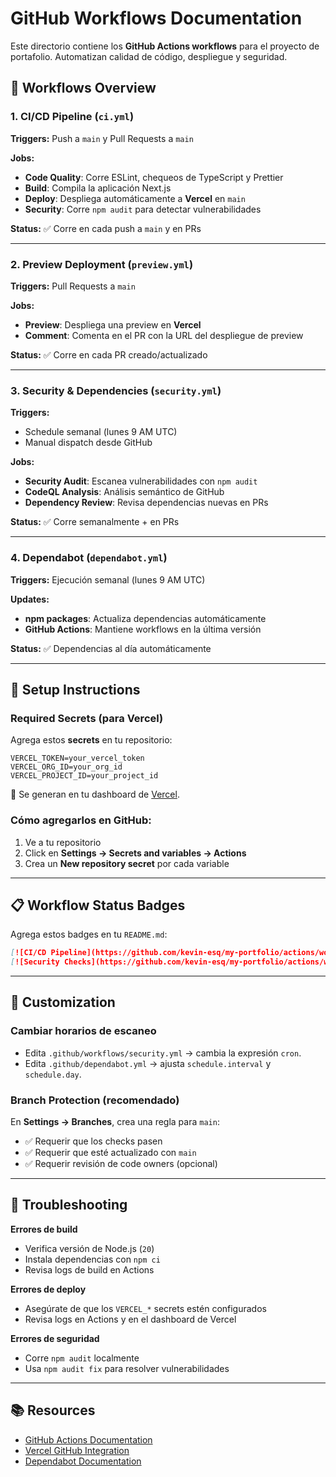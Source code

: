 # GitHub Workflows Documentation

Este directorio contiene los **GitHub Actions workflows** para el proyecto de portafolio. Automatizan calidad de código, despliegue y seguridad.

## 🔄 Workflows Overview

### 1. **CI/CD Pipeline** (`ci.yml`)

**Triggers:** Push a `main` y Pull Requests a `main`

**Jobs:**

* **Code Quality**: Corre ESLint, chequeos de TypeScript y Prettier
* **Build**: Compila la aplicación Next.js
* **Deploy**: Despliega automáticamente a **Vercel** en `main`
* **Security**: Corre `npm audit` para detectar vulnerabilidades

**Status:** ✅ Corre en cada push a `main` y en PRs

---

### 2. **Preview Deployment** (`preview.yml`)

**Triggers:** Pull Requests a `main`

**Jobs:**

* **Preview**: Despliega una preview en **Vercel**
* **Comment**: Comenta en el PR con la URL del despliegue de preview

**Status:** ✅ Corre en cada PR creado/actualizado

---

### 3. **Security & Dependencies** (`security.yml`)

**Triggers:**

* Schedule semanal (lunes 9 AM UTC)
* Manual dispatch desde GitHub

**Jobs:**

* **Security Audit**: Escanea vulnerabilidades con `npm audit`
* **CodeQL Analysis**: Análisis semántico de GitHub
* **Dependency Review**: Revisa dependencias nuevas en PRs

**Status:** ✅ Corre semanalmente + en PRs

---

### 4. **Dependabot** (`dependabot.yml`)

**Triggers:** Ejecución semanal (lunes 9 AM UTC)

**Updates:**

* **npm packages**: Actualiza dependencias automáticamente
* **GitHub Actions**: Mantiene workflows en la última versión

**Status:** ✅ Dependencias al día automáticamente

---

## 🚀 Setup Instructions

### Required Secrets (para Vercel)

Agrega estos **secrets** en tu repositorio:

```
VERCEL_TOKEN=your_vercel_token
VERCEL_ORG_ID=your_org_id
VERCEL_PROJECT_ID=your_project_id
```

📌 Se generan en tu dashboard de [Vercel](https://vercel.com).

### Cómo agregarlos en GitHub:

1. Ve a tu repositorio
2. Click en **Settings → Secrets and variables → Actions**
3. Crea un **New repository secret** por cada variable

---

## 📋 Workflow Status Badges

Agrega estos badges en tu `README.md`:

```markdown
[![CI/CD Pipeline](https://github.com/kevin-esq/my-portfolio/actions/workflows/ci.yml/badge.svg)](https://github.com/kevin-esq/my-portfolio/actions/workflows/ci.yml)
[![Security Checks](https://github.com/kevin-esq/my-portfolio/actions/workflows/security.yml/badge.svg)](https://github.com/kevin-esq/my-portfolio/actions/workflows/security.yml)
```

---

## 🔧 Customization

### Cambiar horarios de escaneo

* Edita `.github/workflows/security.yml` → cambia la expresión `cron`.
* Edita `.github/dependabot.yml` → ajusta `schedule.interval` y `schedule.day`.

### Branch Protection (recomendado)

En **Settings → Branches**, crea una regla para `main`:

* ✅ Requerir que los checks pasen
* ✅ Requerir que esté actualizado con `main`
* ✅ Requerir revisión de code owners (opcional)

---

## 🐛 Troubleshooting

**Errores de build**

* Verifica versión de Node.js (`20`)
* Instala dependencias con `npm ci`
* Revisa logs de build en Actions

**Errores de deploy**

* Asegúrate de que los `VERCEL_*` secrets estén configurados
* Revisa logs en Actions y en el dashboard de Vercel

**Errores de seguridad**

* Corre `npm audit` localmente
* Usa `npm audit fix` para resolver vulnerabilidades

---

## 📚 Resources

* [GitHub Actions Documentation](https://docs.github.com/en/actions)
* [Vercel GitHub Integration](https://vercel.com/docs/concepts/git/vercel-for-github)
* [Dependabot Documentation](https://docs.github.com/en/code-security/dependabot)